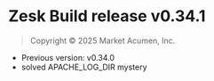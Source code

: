 # Zesk Build release v0.34.1

> Copyright &copy; 2025 Market Acumen, Inc.

- Previous version: v0.34.0
- solved APACHE_LOG_DIR mystery
